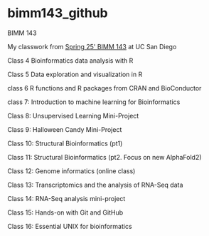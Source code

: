 # bimm143_github
BIMM 143 

My classwork from [Spring 25' BIMM 143](https://bioboot.github.io/bimm143_S25/schedule/) at UC San Diego 

Class 4 Bioinformatics data analysis with R 

Class 5 Data exploration and visualization in R

class 6 R functions and R packages from CRAN and BioConductor

class 7: Introduction to machine learning for Bioinformatics

Class 8: Unsupervised Learning Mini-Project

Class 9: Halloween Candy Mini-Project

Class 10: Structural Bioinformatics (pt1)

Class 11: Structural Bioinformatics (pt2. Focus on new AlphaFold2)

Class 12: Genome informatics (online class)

Class 13: Transcriptomics and the analysis of RNA-Seq data

Class 14: RNA-Seq analysis mini-project

Class 15: Hands-on with Git and GitHub

Class 16:  Essential UNIX for bioinformatics





